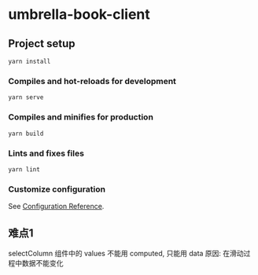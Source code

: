 # umbrella-book-client

## Project setup
```
yarn install
```

### Compiles and hot-reloads for development
```
yarn serve
```

### Compiles and minifies for production
```
yarn build
```

### Lints and fixes files
```
yarn lint
```

### Customize configuration
See [Configuration Reference](https://cli.vuejs.org/config/).


## 难点1
selectColumn 组件中的 values 不能用 computed, 只能用 data
原因: 在滑动过程中数据不能变化